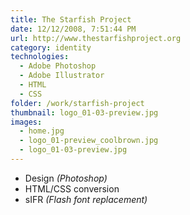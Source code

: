 ```yaml
---
title: The Starfish Project
date: 12/12/2008, 7:51:44 PM
url: http://www.thestarfishproject.org
category: identity
technologies:
  - Adobe Photoshop
  - Adobe Illustrator
  - HTML
  - CSS
folder: /work/starfish-project
thumbnail: logo_01-03-preview.jpg
images:
  - home.jpg
  - logo_01-preview_coolbrown.jpg
  - logo_01-03-preview.jpg
---
```


- Design _(Photoshop)_
- HTML/CSS conversion
- sIFR _(Flash font replacement)_
